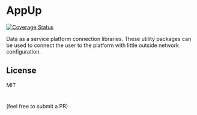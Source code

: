 # AppUp

[![Coverage Status](https://coveralls.io/repos/github/vincentvella/app-up/badge.svg?branch=master)](https://coveralls.io/github/vincentvella/app-up?branch=master)

Data as a service platform connection libraries. These utility packages can be used to connect the user to the platform with little outside network configuration.

## License
MIT

#

(feel free to submit a PR)